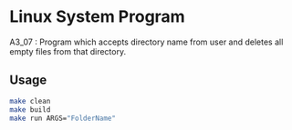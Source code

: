 # Linux System Program
A3_07 : Program which accepts directory name from user and deletes all empty files from that directory.

## Usage
```bash
make clean
make build
make run ARGS="FolderName"
```
